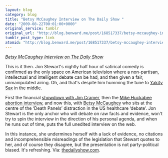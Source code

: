 ```yaml
---
layout: blog
category: blog
title: "Betsy McCaughey Interview on The Daily Show "
date: "2009-08-22T00:01:00+0000"
original_service: tumblr
original_url: "http://blog.benward.me/post/168517337/betsy-mccaughey-interview-on-the-daily-show"
tumblr_post_type: link
atomid: "http://blog.benward.me/post/168517337/betsy-mccaughey-interview-on-the-daily-show"
---
```

*[Betsy McCaughey Interview on The Daily Show ](http://www.thedailyshow.com/watch/mon-august-17-2009/exclusive---betsy-mccaughey-extended-interview-pt--1)*

This is it then. Jon Stewart's nightly half hour of satirical comedy is confirmed as the only space on American television where a non-partisan, intellectual and intelligent debate can be had, and then given a fair, unmanipulated airing. Oh, and that's despite him humming the tune to [Yakity Sax](http://www.youtube.com/watch?v=ZnHmskwqCCQ) in the middle.

First the financial [showdown with Jim Cramer](http://www.thedailyshow.com/watch/thu-march-12-2009/jim-cramer-extended-interview-pt--1), then the [Mike Huckabee abortion interview](http://www.thedailyshow.com/watch/thu-june-18-2009/mike-huckabee-extended-interview-pt--1), and now this, with [Betsy McCaughey](http://en.wikipedia.org/wiki/Betsy_McCaughey) who sits at the centre of the ‘Death Panels’ distraction in the US healthcare ‘debate’. Jon Stewart is the only anchor who will debate on raw facts and evidence, won't try to spin the interview in the direction of his personal agenda, and when he runs out of time, puts the full unedited interview on the web.

In this instance, she undermines herself with a lack of evidence, no citations and incomprehensible misreadings of the legislation that Stewart quotes to her, and of course they disagree, but the presentation is not party-political biased. It's refreshing.
Via: [thedailyshow.com](http://www.thedailyshow.com/watch/mon-august-17-2009/exclusive---betsy-mccaughey-extended-interview-pt--1).